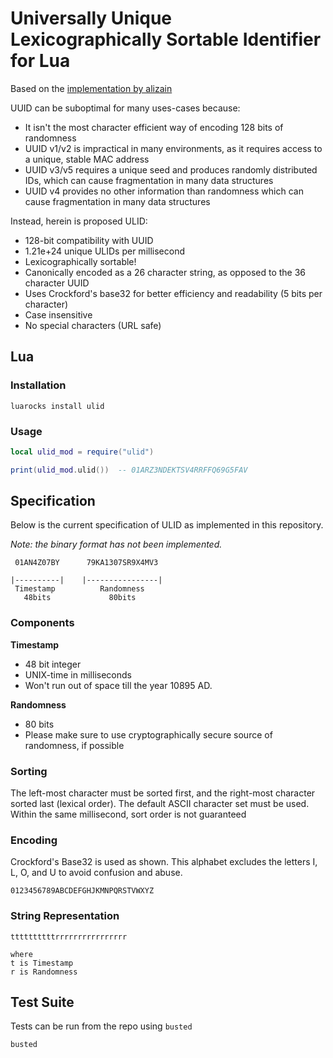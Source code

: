 # Universally Unique Lexicographically Sortable Identifier for Lua

Based on the [implementation by alizain](https://github.com/alizain/ulid)

UUID can be suboptimal for many uses-cases because:

- It isn't the most character efficient way of encoding 128 bits of randomness
- UUID v1/v2 is impractical in many environments, as it requires access to a unique, stable MAC address
- UUID v3/v5 requires a unique seed and produces randomly distributed IDs, which can cause fragmentation in many data structures
- UUID v4 provides no other information than randomness which can cause fragmentation in many data structures

Instead, herein is proposed ULID:

- 128-bit compatibility with UUID
- 1.21e+24 unique ULIDs per millisecond
- Lexicographically sortable!
- Canonically encoded as a 26 character string, as opposed to the 36 character UUID
- Uses Crockford's base32 for better efficiency and readability (5 bits per character)
- Case insensitive
- No special characters (URL safe)

## Lua

### Installation

```
luarocks install ulid
```

### Usage

```lua
local ulid_mod = require("ulid")

print(ulid_mod.ulid())  -- 01ARZ3NDEKTSV4RRFFQ69G5FAV
```

## Specification

Below is the current specification of ULID as implemented in this repository.

*Note: the binary format has not been implemented.*

```
 01AN4Z07BY      79KA1307SR9X4MV3

|----------|    |----------------|
 Timestamp          Randomness
   48bits             80bits
```

### Components

**Timestamp**

- 48 bit integer
- UNIX-time in milliseconds
- Won't run out of space till the year 10895 AD.

**Randomness**

- 80 bits
- Please make sure to use cryptographically secure source of randomness, if possible

### Sorting

The left-most character must be sorted first, and the right-most character sorted last (lexical order). The default ASCII character set must be used. Within the same millisecond, sort order is not guaranteed

### Encoding

Crockford's Base32 is used as shown. This alphabet excludes the letters I, L, O, and U to avoid confusion and abuse.

```
0123456789ABCDEFGHJKMNPQRSTVWXYZ
```

### String Representation

```
ttttttttttrrrrrrrrrrrrrrrr

where
t is Timestamp
r is Randomness
```

## Test Suite

Tests can be run from the repo using `busted`

```
busted
```

